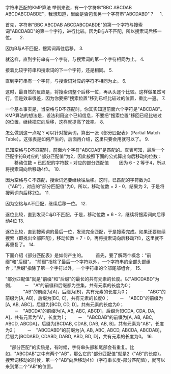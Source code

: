 字符串匹配的KMP算法
举例来说，有一个字符串"BBC ABCDAB ABCDABCDABDE"，我想知道，里面是否包含另一个字符串"ABCDABD"？
　1.
 
首先，字符串"BBC ABCDAB ABCDABCDABDE"的第一个字符与搜索词"ABCDABD"的第一个字符，进行比较。因为B与A不匹配，所以搜索词后移一位。
　2.
 
因为B与A不匹配，搜索词再往后移。
3.
 
就这样，直到字符串有一个字符，与搜索词的第一个字符相同为止。
4.
 
接着比较字符串和搜索词的下一个字符，还是相同。
5.
 
直到字符串有一个字符，与搜索词对应的字符不相同为止。
6.
 
这时，最自然的反应是，将搜索词整个后移一位，再从头逐个比较。这样做虽然可行，但是效率很差，因为你要把"搜索位置"移到已经比较过的位置，重比一遍。
7.
 
一个基本事实是，当空格与D不匹配时，你其实知道前面六个字符是"ABCDAB"。KMP算法的想法是，设法利用这个已知信息，不要把"搜索位置"移回已经比较过的位置，继续把它向后移，这样就提高了效率。
8.
 
怎么做到这一点呢？可以针对搜索词，算出一张《部分匹配表》（Partial Match Table）。这张表是如何产生的，后面再介绍，这里只要会用就可以了。
9.
 
已知空格与D不匹配时，前面六个字符"ABCDAB"是匹配的。查表可知，最后一个匹配字符B对应的"部分匹配值"为2，因此按照下面的公式算出向后移动的位数：
　　移动位数 = 已匹配的字符数 - 对应的部分匹配值
　　因为 6 - 2 等于4，所以将搜索词向后移动4位。
10.
 
因为空格与Ｃ不匹配，搜索词还要继续往后移。这时，已匹配的字符数为2（"AB"），对应的"部分匹配值"为0。所以，移动位数 = 2 - 0，结果为 2，于是将搜索词向后移2位。
11.
 
因为空格与A不匹配，继续后移一位。
12.
 
逐位比较，直到发现C与D不匹配。于是，移动位数 = 6 - 2，继续将搜索词向后移动4位
13.
 
逐位比较，直到搜索词的最后一位，发现完全匹配，于是搜索完成。如果还要继续搜索（即找出全部匹配），移动位数 = 7 - 0，再将搜索词向后移动7位，这里就不再重复了。
14.
 
下面介绍《部分匹配表》是如何产生的。
　　首先，要了解两个概念："前缀"和"后缀"。 "前缀"指除了最后一个字符以外，一个字符串的全部头部组合；"后缀"指除了第一个字符以外，一个字符串的全部尾部组合。
15.
 
"部分匹配值"就是"前缀"和"后缀"的最长的共有元素的长度。以"ABCDABD"为例，
　　－　"A"的前缀和后缀都为空集，共有元素的长度为0；
　　－　"AB"的前缀为[A]，后缀为[B]，共有元素的长度为0；
　　－　"ABC"的前缀为[A, AB]，后缀为[BC, C]，共有元素的长度0；
　　－　"ABCD"的前缀为[A, AB, ABC]，后缀为[BCD, CD, D]，共有元素的长度为0；
　　－　"ABCDA"的前缀为[A, AB, ABC, ABCD]，后缀为[BCDA, CDA, DA, A]，共有元素为"A"，长度为1；
　　－　"ABCDAB"的前缀为[A, AB, ABC, ABCD, ABCDA]，后缀为[BCDAB, CDAB, DAB, AB, B]，共有元素为"AB"，长度为2；
　　－　"ABCDABD"的前缀为[A, AB, ABC, ABCD, ABCDA, ABCDAB]，后缀为[BCDABD, CDABD, DABD, ABD, BD, D]，共有元素的长度为0。
16.
 
　"部分匹配"的实质是，有时候，字符串头部和尾部会有重复。比如，"ABCDAB"之中有两个"AB"，那么它的"部分匹配值"就是2（"AB"的长度）。搜索词移动的时候，第一个"AB"向后移动4位（字符串长度-部分匹配值），就可以来到第二个"AB"的位置。
